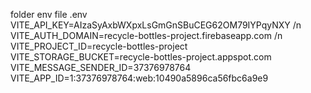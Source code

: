 


folder env
file .env
  VITE_API_KEY=AIzaSyAxbWXpxLsGmGnSBuCEG62OM79IYPqyNXY /n
  VITE_AUTH_DOMAIN=recycle-bottles-project.firebaseapp.com /n
  VITE_PROJECT_ID=recycle-bottles-project
  VITE_STORAGE_BUCKET=recycle-bottles-project.appspot.com
  VITE_MESSAGE_SENDER_ID=37376978764
  VITE_APP_ID=1:37376978764:web:10490a5896ca56fbc6a9e9
